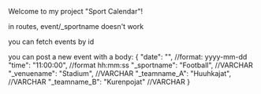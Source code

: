 Welcome to my project "Sport Calendar"!


in routes, event/_sportname doesn't work 

you can fetch events by id 

you can post a new event with a body:
{
  "date": "", //format: yyyy-mm-dd
  "time": "11:00:00", //format hh:mm:ss
  "_sportname": "Football", //VARCHAR
  "_venuename": "Stadium", //VARCHAR
  "_teamname_A": "Huuhkajat", //VARCHAR
  "_teamname_B": "Kurenpojat" //VARCHAR 
}

